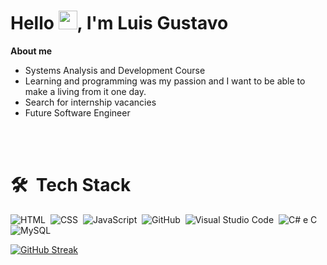 <h1 aligns"center">Hello <img src="https://raw.githubusercontent.com/MartinHeinz/MartinHeinz/master/wave.gif" height="30px">, I'm Luis Gustavo</h1>

**About me**
- Systems Analysis and Development Course
- Learning and programming was my passion and I want to be able to make a living from it one day.
- Search for internship vacancies
- Future Software Engineer

<br><br>
# 🛠 &nbsp;Tech Stack

![HTML](https://img.shields.io/badge/-HTML5-05122A?style=flat&logo=HTML5)&nbsp;
![CSS](https://img.shields.io/badge/-CSS-05122A?style=flat&logo=CSS3&logoColor=1572B6)&nbsp;
![JavaScript](https://img.shields.io/badge/-JavaScript-05122A?style=flat&logo=javascript)&nbsp;
![GitHub](https://img.shields.io/badge/-GitHub-05122A?style=flat&logo=github)&nbsp;
![Visual Studio Code](https://img.shields.io/badge/-Visual%20Studio%20Code-05122A?style=flat&logo=visual-studio-code&logoColor=007ACC)&nbsp;
![C# e C](https://img.shields.io/badge/-C-05122A?style=flat&logo=C#)&nbsp;
![MySQL](https://img.shields.io/badge/-MySQL-05122A?style=flat&logo=MYSQL)&nbsp;

[![GitHub Streak](https://streak-stats.demolab.com?user=LuisDiadema&theme=graywhite)](https://git.io/streak-stats)
